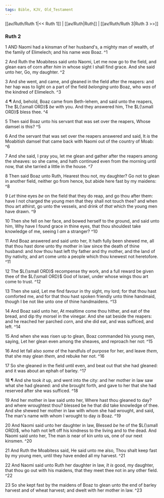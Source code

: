 ```yaml
---
tags: Bible, KJV, Old_Testament
---
```


[[av/Ruth/Ruth 1|<< Ruth 1]] | [[av/Ruth|Ruth]] | [[av/Ruth/Ruth 3|Ruth 3 >>]]

### Ruth 2

1 AND Naomi had a kinsman of her husband's, a mighty man of wealth, of the family of Elimelech; and his name _was_ Boaz. ^1

2 And Ruth the Moabitess said unto Naomi, Let me now go to the field, and glean ears of corn after _him_ in whose sight I shall find grace. And she said unto her, Go, my daughter. ^2

3 And she went, and came, and gleaned in the field after the reapers: and her hap was to light on a part of the field _belonging_ unto Boaz, who _was_ of the kindred of Elimelech. ^3

4 ¶ And, behold, Boaz came from Beth-lehem, and said unto the reapers, The $L{\small ORD}$ _be_ with you. And they answered him, The $L{\small ORD}$ bless thee. ^4

5 Then said Boaz unto his servant that was set over the reapers, Whose damsel _is_ this? ^5

6 And the servant that was set over the reapers answered and said, It _is_ the Moabitish damsel that came back with Naomi out of the country of Moab: ^6

7 And she said, I pray you, let me glean and gather after the reapers among the sheaves: so she came, and hath continued even from the morning until now, that she tarried a little in the house. ^7

8 Then said Boaz unto Ruth, Hearest thou not, my daughter? Go not to glean in another field, neither go from hence, but abide here fast by my maidens: ^8

9 _Let_ thine eyes _be_ on the field that they do reap, and go thou after them: have I not charged the young men that they shall not touch thee? and when thou art athirst, go unto the vessels, and drink of _that_ which the young men have drawn. ^9

10 Then she fell on her face, and bowed herself to the ground, and said unto him, Why have I found grace in thine eyes, that thou shouldest take knowledge of me, seeing I _am_ a stranger? ^10

11 And Boaz answered and said unto her, It hath fully been shewed me, all that thou hast done unto thy mother in law since the death of thine husband: and _how_ thou hast left thy father and thy mother, and the land of thy nativity, and art come unto a people which thou knewest not heretofore. ^11

12 The $L{\small ORD}$ recompense thy work, and a full reward be given thee of the $L{\small ORD}$ God of Israel, under whose wings thou art come to trust. ^12

13 Then she said, Let me find favour in thy sight, my lord; for that thou hast comforted me, and for that thou hast spoken friendly unto thine handmaid, though I be not like unto one of thine handmaidens. ^13

14 And Boaz said unto her, At mealtime come thou hither, and eat of the bread, and dip thy morsel in the vinegar. And she sat beside the reapers: and he reached her parched _corn_, and she did eat, and was sufficed, and left. ^14

15 And when she was risen up to glean, Boaz commanded his young men, saying, Let her glean even among the sheaves, and reproach her not: ^15

16 And let fall also _some_ of the handfuls of purpose for her, and leave _them_, that she may glean _them_, and rebuke her not. ^16

17 So she gleaned in the field until even, and beat out that she had gleaned: and it was about an ephah of barley. ^17

18 ¶ And she took _it_ up, and went into the city: and her mother in law saw what she had gleaned: and she brought forth, and gave to her that she had reserved after she was sufficed. ^18

19 And her mother in law said unto her, Where hast thou gleaned to day? and where wroughtest thou? blessed be he that did take knowledge of thee. And she shewed her mother in law with whom she had wrought, and said, The man's name with whom I wrought to day _is_ Boaz. ^19

20 And Naomi said unto her daughter in law, Blessed _be_ he of the $L{\small ORD}$, who hath not left off his kindness to the living and to the dead. And Naomi said unto her, The man _is_ near of kin unto us, one of our next kinsmen. ^20

21 And Ruth the Moabitess said, He said unto me also, Thou shalt keep fast by my young men, until they have ended all my harvest. ^21

22 And Naomi said unto Ruth her daughter in law, _It_ _is_ good, my daughter, that thou go out with his maidens, that they meet thee not in any other field. ^22

23 So she kept fast by the maidens of Boaz to glean unto the end of barley harvest and of wheat harvest; and dwelt with her mother in law. ^23
